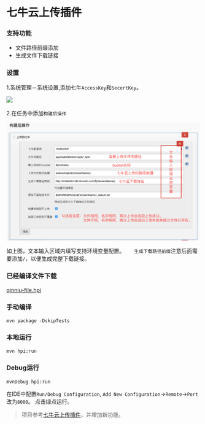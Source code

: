 七牛云上传插件
===========

### 支持功能

* 文件路径前缀添加　　
* 生成文件下载链接


### 设置

1.系统管理－系统设置,添加七牛`AccessKey`和`SecertKey`。

![](img/system_setting.png)

2.在任务中添加`构建后操作`

![](img/bucket_setting.png)

如上图，文本输入区域内填写支持环境变量配置。　　
`生成下载路径前缀`注意后面需要添加`/`，以便生成完整下载链接。

### 已经编译文件下载

[qinniu-file.hpi](https://github.com/onloadcc/qiniu-file/blob/master/qinniu-file-1.4.hpi?raw=true)

### 手动编译
```
mvn package -DskipTests
```

### 本地运行
```
mvn hpi:run
```

### Debug运行
```
mvnDebug hpi:run
```
在IDE中配置`Run/Debug Configuration`,
`Add New Configuration`->`Remote`->`Port`改为`8000`。
点击绿点运行。

> 项目参考[七牛云上传插件](https://github.com/ipy/qiniu-plugin)，并增加新功能。


